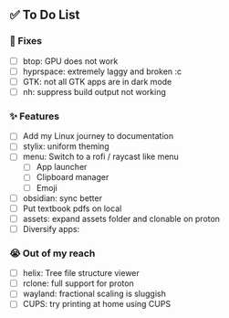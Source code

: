 ## ✅ To Do List
### 🚧 Fixes
- [ ] btop: GPU does not work
- [ ] hyprspace: extremely laggy and broken :c
- [ ] GTK: not all GTK apps are in dark mode
- [ ] nh: suppress build output not working

### ✨ Features
- [ ] Add my Linux journey to documentation
- [ ] stylix: uniform theming
- [ ] menu: Switch to a rofi / raycast like menu
  - [ ] App launcher
  - [ ] Clipboard manager
  - [ ] Emoji
- [ ] obsidian: sync better
- [ ] Put textbook pdfs on local
- [ ] assets: expand assets folder and clonable on proton
- [ ] Diversify apps:

### 😭 Out of my reach
- [ ] helix: Tree file structure viewer
- [ ] rclone: full support for proton
- [ ] wayland: fractional scaling is sluggish
- [ ] CUPS: try printing at home using CUPS
